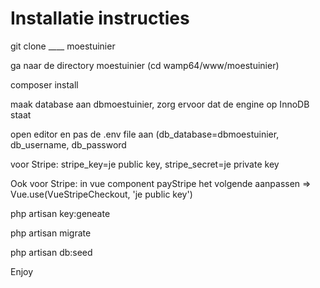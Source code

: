 <h1>Installatie instructies</h1>
<p>git clone ____ moestuinier</p>
<p>ga naar de directory moestuinier (cd wamp64/www/moestuinier)</p>
<p>composer install</p>
<p>maak database aan dbmoestuinier, zorg ervoor dat de engine op InnoDB staat</p>
<p>open editor en pas de .env file aan (db_database=dbmoestuinier, db_username, db_password</p>
<p>voor Stripe: stripe_key=je public key, stripe_secret=je private key</p>
<p>Ook voor Stripe: in vue component payStripe het volgende aanpassen => Vue.use(VueStripeCheckout, 'je public key')</p>
<p>php artisan key:geneate</p>
<p>php artisan migrate</p>
<p>php artisan db:seed</p>
<p>Enjoy</p>
